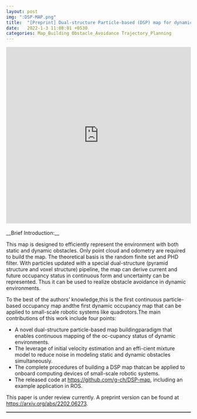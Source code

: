 ```yaml
---  
layout: post  
img: ":DSP-MAP.png"
title:  "[Preprint] Dual-structure Particle-based (DSP) map for dynamic environments. Continuous and uncertainty-aware."  
date:   2022-1-3 11:08:01 +0530  
categories: Map_Building Obstacle_Avoidance Trajectory_Planning
---   
```

<center>
	<iframe width="100%" height="480" src="https://www.youtube.com/embed/seF_Oy4YbXo" frameborder="0" allow="accelerometer; autoplay; clipboard-write; encrypted-media; gyroscope; picture-in-picture" allowfullscreen></iframe>
</center>  
<!-- <img style="float: right;" src="/assets/head_quad.jpg" width="30%">  -->  
<!-- <iframe src="http://www.fufuok.com/" id="iframepage" name="iframepage" frameBorder=0 scrolling=no width="100%" onLoad="iFrameHeight()" ></iframe> -->
<br>
__Brief Introduction:__   

This map is designed to efficiently represent the environment with both static and dynamic obstacles. Only point cloud and odometry are required to build the map. The theoretical basis is the random finite set and PHD filter. With particles updated with a special dual-structure (pyramid structure and voxel structure) pipeline, the map can derive current and future occupancy status in continuous form and uncertainty can be represented. Thus it can be used to realize obstacle avoidance in dynamic environments. 

To the best of the authors’ knowledge,this is the first continuous particle-based occupancy map andthe first dynamic occupancy map that can be applied to small-scale robotic systems like quadrotors.The main contributions of this work include four points: 
* A   novel   dual-structure   particle-based   map   buildingparadigm  that  enables  continuous  mapping  of  the  oc-cupancy status of dynamic environments.
* The  leverage  of  initial  velocity  estimation  and  an  effi-cient mixture model to reduce noise in modeling static and dynamic obstacles simultaneously.
* The  complete  procedures  of  building  a  DSP  map  thatcan be applied to onboard computing devices of small-scale robotic systems.
* The released code at <https://github.com/g-ch/DSP-map>, including an example application in ROS.

This paper is under review currently. A preprint version can be found at <https://arxiv.org/abs/2202.06273>.
<br>
<hr style="height:1px;border:none;border-top:1px solid #555555;" />   

   
 
